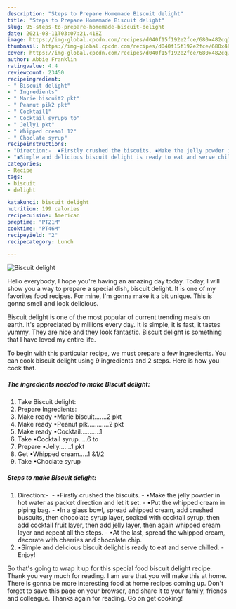 ```yaml
---
description: "Steps to Prepare Homemade Biscuit delight"
title: "Steps to Prepare Homemade Biscuit delight"
slug: 95-steps-to-prepare-homemade-biscuit-delight
date: 2021-08-11T03:07:21.418Z
image: https://img-global.cpcdn.com/recipes/d040f15f192e2fce/680x482cq70/biscuit-delight-recipe-main-photo.jpg
thumbnail: https://img-global.cpcdn.com/recipes/d040f15f192e2fce/680x482cq70/biscuit-delight-recipe-main-photo.jpg
cover: https://img-global.cpcdn.com/recipes/d040f15f192e2fce/680x482cq70/biscuit-delight-recipe-main-photo.jpg
author: Abbie Franklin
ratingvalue: 4.4
reviewcount: 23450
recipeingredient:
- " Biscuit delight"
- " Ingredients"
- " Marie biscuit2 pkt"
- " Peanut pik2 pkt"
- " Cocktail1"
- " Cocktail syrup6 to"
- " Jelly1 pkt"
- " Whipped cream1 12"
- " Choclate syrup"
recipeinstructions:
- "Direction:-  ▪Firstly crushed the biscuits. ▪Make the jelly powder in hot water as packet direction and let it set. ▪Put the whipped cream in piping bag. ▪In a glass bowl, spread whipped cream, add crushed buscuits, then chocolate syrup layer, soaked with cocktail syrup, then add cocktail fruit layer, then add jelly layer, then again whipped cream layer and repeat all the steps. ▪At the last, spread the whipped cream, decorate with cherries and chocolate chip."
- "▪Simple and delicious biscuit delight is ready to eat and serve chilled. Enjoy!"
categories:
- Recipe
tags:
- biscuit
- delight

katakunci: biscuit delight 
nutrition: 199 calories
recipecuisine: American
preptime: "PT21M"
cooktime: "PT46M"
recipeyield: "2"
recipecategory: Lunch

---
```



![Biscuit delight](https://img-global.cpcdn.com/recipes/d040f15f192e2fce/680x482cq70/biscuit-delight-recipe-main-photo.jpg)

Hello everybody, I hope you're having an amazing day today. Today, I will show you a way to prepare a special dish, biscuit delight. It is one of my favorites food recipes. For mine, I'm gonna make it a bit unique. This is gonna smell and look delicious.



Biscuit delight is one of the most popular of current trending meals on earth. It's appreciated by millions every day. It is simple, it is fast, it tastes yummy. They are nice and they look fantastic. Biscuit delight is something that I have loved my entire life.


To begin with this particular recipe, we must prepare a few ingredients. You can cook biscuit delight using 9 ingredients and 2 steps. Here is how you cook that.

<!--inarticleads1-->

##### The ingredients needed to make Biscuit delight:

1. Take  Biscuit delight:
1. Prepare  Ingredients:
1. Make ready  ▪Marie biscuit.......2 pkt
1. Make ready  ▪Peanut pik............2 pkt
1. Make ready  ▪Cocktail...........1
1. Take  ▪Cocktail syrup.....6 to
1. Prepare  ▪Jelly.......1 pkt
1. Get  ▪Whipped cream.....1 &amp;1/2
1. Take  ▪Choclate syrup




<!--inarticleads2-->

##### Steps to make Biscuit delight:

1. Direction:-  - ▪Firstly crushed the biscuits. - ▪Make the jelly powder in hot water as packet direction and let it set. - ▪Put the whipped cream in piping bag. - ▪In a glass bowl, spread whipped cream, add crushed buscuits, then chocolate syrup layer, soaked with cocktail syrup, then add cocktail fruit layer, then add jelly layer, then again whipped cream layer and repeat all the steps. - ▪At the last, spread the whipped cream, decorate with cherries and chocolate chip.
1. ▪Simple and delicious biscuit delight is ready to eat and serve chilled. - Enjoy!




So that's going to wrap it up for this special food biscuit delight recipe. Thank you very much for reading. I am sure that you will make this at home. There is gonna be more interesting food at home recipes coming up. Don't forget to save this page on your browser, and share it to your family, friends and colleague. Thanks again for reading. Go on get cooking!
